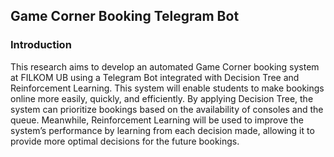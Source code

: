 ## Game Corner Booking Telegram Bot

### Introduction 

This research aims to develop an automated Game Corner booking system at FILKOM UB using a Telegram Bot integrated with Decision Tree and Reinforcement Learning. This system will enable students to make bookings online more easily, quickly, and efficiently. By applying Decision Tree, the system can prioritize bookings based on the availability of consoles and the queue. Meanwhile, Reinforcement Learning will be used to improve the system’s performance by learning from each decision made, allowing it to provide more optimal decisions for the future bookings.     
